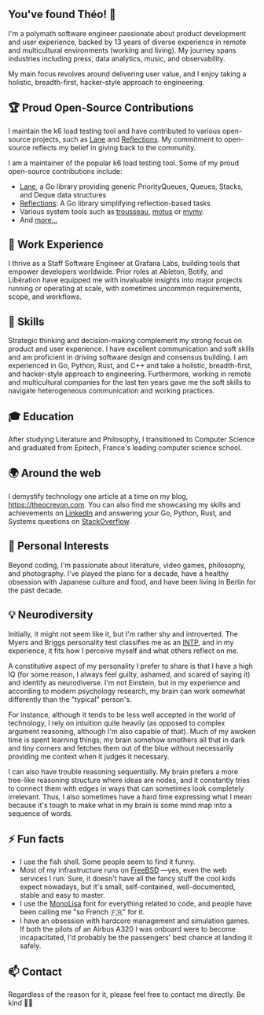 ## You've found Théo! 👋

I'm a polymath software engineer passionate about product development and user experience, backed by 13 years of diverse experience in remote and multicultural environments (working and living). My journey spans industries including press, data analytics, music, and observability.

My main focus revolves around delivering user value, and I enjoy taking a holistic, breadth-first, hacker-style approach to engineering.

## 🏆 Proud Open-Source Contributions

I maintain the k6 load testing tool and have contributed to various open-source projects, such as [Lane](https://github.com/oleiade/lane) and [Reflections](https://github.com/oleiade/trousseau). My commitment to open-source reflects my belief in giving back to the community.

I am a maintainer of the popular k6 load testing tool. Some of my proud open-source contributions include:
* [Lane](https://github.com/oleiade/lane), a Go library providing generic PriorityQueues, Queues, Stacks, and Deque data structures
* [Reflections](https://github.com/oleiade/reflections): A Go library simplifying reflection-based tasks
* Various system tools such as [trousseau](https://github.com/oleiade/trousseau), [motus](https://github.com/) or [mymy](https://github.com).
* And [more...](https://github.com/oleiade?tab=repositories&type=source)

## 💼 Work Experience

I thrive as a Staff Software Engineer at Grafana Labs, building tools that empower developers worldwide. Prior roles at Ableton, Botify, and Libération have equipped me with invaluable insights into major projects running or operating at scale, with sometimes uncommon requirements, scope, and workflows.

## 🔧 Skills

Strategic thinking and decision-making complement my strong focus on product and user experience. I have excellent communication and soft skills and am proficient in driving software design and consensus building. I am experienced in Go, Python, Rust, and C++ and take a holistic, breadth-first, and hacker-style approach to engineering. Furthermore, working in remote and multicultural companies for the last ten years gave me the soft skills to navigate heterogeneous communication and working practices. 

## 🎓 Education

After studying Literature and Philosophy, I transitioned to Computer Science and graduated from Epitech, France's leading computer science school.

## 🌍 Around the web

I demystify technology one article at a time on my blog, https://theocrevon.com. You can also find me showcasing my skills and achievements on [LinkedIn](https://www.linkedin.com/in/theocrevon/) and answering your Go, Python, Rust, and Systems questions on [StackOverflow](https://stackoverflow.com/users/386082/oleiade).

## 🎨 Personal Interests

Beyond coding, I'm passionate about literature, video games, philosophy, and photography. I've played the piano for a decade, have a healthy obsession with Japanese culture and food, and have been living in Berlin for the past decade. 

## 💡 Neurodiversity

Initially, it might not seem like it, but I'm rather shy and introverted. The Myers and Briggs personality test classifies me as an [INTP](https://www.16personalities.com/intp-personality), and in my experience, it fits how I perceive myself and what others reflect on me.

A constitutive aspect of my personality I prefer to share is that I have a high IQ (for some reason, I always feel guilty, ashamed, and scared of saying it) and identify as neurodiverse. I'm not Einstein, but in my experience and according to modern psychology research, my brain can work somewhat differently than the "typical" person's. 

For instance, although it tends to be less well accepted in the world of technology, I rely on intuition quite heavily (as opposed to complex argument reasoning, although I'm also capable of that). Much of my awoken time is spent learning things; my brain somehow smothers all that in dark and tiny corners and fetches them out of the blue without necessarily providing me context when it judges it necessary. 

I can also have trouble reasoning sequentially. My brain prefers a more tree-like reasoning structure where ideas are nodes, and it constantly tries to connect them with edges in ways that can sometimes look completely irrelevant. Thus, I also sometimes have a hard time expressing what I mean because it's tough to make what in my brain is some mind map into a sequence of words.

## ⚡ Fun facts

* I use the fish shell. Some people seem to find it funny.
* Most of my infrastructure runs on [FreeBSD](https://www.freebsd.org/) —yes, even the web services I run. Sure, it doesn't have all the fancy stuff the cool kids expect nowadays, but it's small, self-contained, well-documented, stable and easy to master.
* I use the [MonoLisa](https://www.monolisa.dev/) font for everything related to code, and people have been calling me "so French 🇫🇷" for it.
* I have an obsession with hardcore management and simulation games. If both the pilots of an Airbus A320 I was onboard were to become incapacitated, I'd probably be the passengers' best chance at landing it safely.

## 📫 Contact

Regardless of the reason for it, please feel free to contact me directly. Be kind 🙇‍♂️

